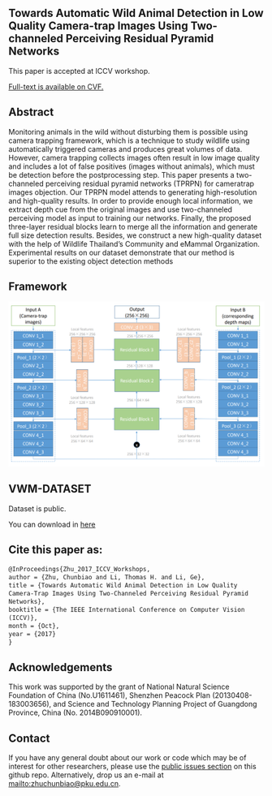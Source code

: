 ## Towards Automatic Wild Animal Detection in Low Quality Camera-trap Images Using Two-channeled Perceiving Residual Pyramid Networks

This paper is accepted at ICCV workshop.

[Full-text is available on CVF.](http://openaccess.thecvf.com/content_ICCV_2017_workshops/papers/w41/Zhu_Towards_Automatic_Wild_ICCV_2017_paper.pdf)

## Abstract

Monitoring animals in the wild without disturbing them
is possible using camera trapping framework, which is a
technique to study wildlife using automatically triggered
cameras and produces great volumes of data. However,
camera trapping collects images often result in low image
quality and includes a lot of false positives (images
without animals), which must be detection before the postprocessing
step. This paper presents a two-channeled perceiving
residual pyramid networks (TPRPN) for cameratrap
images objection. Our TPRPN model attends to generating
high-resolution and high-quality results. In order
to provide enough local information, we extract depth cue
from the original images and use two-channeled perceiving
model as input to training our networks. Finally, the
proposed three-layer residual blocks learn to merge all the
information and generate full size detection results. Besides,
we construct a new high-quality dataset with the help
of Wildlife Thailand’s Community and eMammal Organization.
Experimental results on our dataset demonstrate that
our method is superior to the existing object detection methods


## Framework
![QFramework saliency detection](https://github.com/ChunbiaoZhu/VWM/blob/master/framework.png)


## VWM-DATASET

Dataset is public.

You can download in [here](https://github.com/ChunbiaoZhu/VWM/blob/master/VWM-DATASET.zip)

## Cite this paper as:

    @InProceedings{Zhu_2017_ICCV_Workshops,
    author = {Zhu, Chunbiao and Li, Thomas H. and Li, Ge},
    title = {Towards Automatic Wild Animal Detection in Low Quality Camera-Trap Images Using Two-Channeled Perceiving Residual Pyramid Networks},
    booktitle = {The IEEE International Conference on Computer Vision (ICCV)},
    month = {Oct},
    year = {2017}
    }


## Acknowledgements

This work was supported by the grant of National Natural Science Foundation of China (No.U1611461), Shenzhen Peacock Plan (20130408-183003656), and Science and Technology Planning Project of Guangdong Province, China (No. 2014B090910001).


## Contact

If you have any general doubt about our work or code which may be of interest for other researchers, please use the [public issues section](https://github.com/ChunbiaoZhu/VWM/issues) on this github repo. Alternatively, drop us an e-mail at <mailto:zhuchunbiao@pku.edu.cn>.

